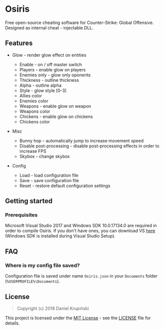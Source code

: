 # Osiris

Free open-source cheating software for Counter-Strike: Global Offensive. Designed as internal cheat - injectable DLL.

## Features

* Glow - render glow effect on entities
    * Enable - on / off master switch
    * Players - enable glow on players
    * Enemies only - glow only oponents
    * Thickness - outline thickness
    * Alpha - outline alpha
    * Style - glow style [0-3]
    * Allies color
    * Enemies color
    * Weapons - enable glow on weapon
    * Weapons color
    * Chickens - enable glow on chickens
    * Chickens color

* Misc
    * Bunny hop - automatically jump to increase movement speed
    * Disable post-processing - disable post-processing effects in order to increase FPS
    * Skybox - change skybox

* Config
    * Load - load configuration file
    * Save - save configuration file
    * Reset - restore default configuration settings

## Getting started

### Prerequisites
Microsoft Visual Studio 2017 and Windows SDK 10.0.17134.0 are required in order to compile Osiris. If you don't have ones, you can download VS [here](https://visualstudio.microsoft.com/) (Windows SDK is installed during Visual Studio Setup).

## FAQ

### Where is my config file saved?
Configuration file is saved under name `Osiris.json` in your `Documents` folder (`%USERPROFILE%\Documents`).

## License

> Copyright (c) 2018 Daniel Krupiński

This project is licensed under the [MIT License](https://opensource.org/licenses/mit-license.php) - see the [LICENSE](LICENSE) file for details.

